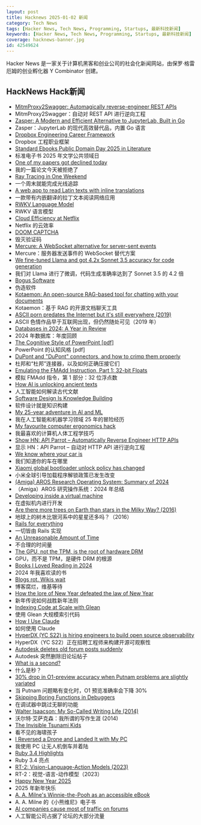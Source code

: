 ```yaml
---
layout: post
title: Hacknews 2025-01-02 新闻
category: Tech News
tags: [Hacker News, Tech News, Programming, Startups, 最新科技新闻]
keywords: [Hacker News, Tech News, Programming, Startups, 最新科技新闻]
coverage: hacknews-banner.jpg
id: 42549624
---
```


Hacker News 是一家关于计算机黑客和创业公司的社会化新闻网站，由保罗·格雷厄姆的创业孵化器 Y Combinator 创建。

## HackNews Hack新闻

- [MitmProxy2Swagger: Automagically reverse-engineer REST APIs](https://github.com/alufers/mitmproxy2swagger)
- MitmProxy2Swagger：自动对 REST API 进行逆向工程
- [Zasper: A Modern and Efficient Alternative to JupyterLab, Built in Go](https://github.com/zasper-io/zasper)
- Zasper：JupyterLab 的现代高效替代品，内置 Go 语言
- [Dropbox Engineering Career Framework](https://dropbox.github.io/dbx-career-framework/)
- Dropbox 工程职业框架
- [Standard Ebooks Public Domain Day 2025 in Literature](https://standardebooks.org/blog/public-domain-day-2025)
- 标准电子书 2025 年文学公共领域日
- [One of my papers got declined today](https://mathstodon.xyz/@tao/113721192051328193)
- 我的一篇论文今天被拒绝了
- [Ray Tracing in One Weekend](https://raytracing.github.io/books/RayTracingInOneWeekend.html)
- 一个周末就能完成光线追踪
- [A web app to read Latin texts with inline translations](https://adi.earth/apps/duplex/)
- 一款带有内嵌翻译的拉丁文本阅读网络应用
- [RWKV Language Model](https://www.rwkv.com/)
- RWKV 语言模型
- [Cloud Efficiency at Netflix](https://netflixtechblog.com/cloud-efficiency-at-netflix-f2a142955f83)
- Netflix 的云效率
- [DOOM CAPTCHA](https://doom-captcha.vercel.app/)
- 毁灭验证码
- [Mercure: A WebSocket alternative for server-sent events](https://github.com/dunglas/mercure)
- Mercure：服务器发送事件的 WebSocket 替代方案
- [We fine-tuned Llama and got 4.2x Sonnet 3.5 accuracy for code generation](https://finecodex.com/)
- 我们对 Llama 进行了微调，代码生成准确率达到了 Sonnet 3.5 的 4.2 倍
- [Bogus Software](https://minesweepergame.com/history/bogus-software.php)
- 伪造软件
- [Kotaemon: An open-source RAG-based tool for chatting with your documents](https://github.com/Cinnamon/kotaemon)
- Kotaemon：基于 RAG 的开源文档聊天工具
- [ASCII porn predates the Internet but it's still everywhere (2019)](https://www.vice.com/en/article/ascii-pr0n-porn-predates-the-internet-but-its-still-everywhere-rule-34/)
- ASCII 色情作品早于互联网出现，但仍然随处可见（2019 年）
- [Databases in 2024: A Year in Review](https://www.cs.cmu.edu/~pavlo/blog/2025/01/2024-databases-retrospective.html)
- 2024 年数据库：年度回顾
- [The Cognitive Style of PowerPoint [pdf]](https://www.inf.ed.ac.uk/teaching/courses/pi/2016_2017/phil/tufte-powerpoint.pdf)
- PowerPoint 的认知风格 [pdf]
- [DuPont and "DuPont" connectors, and how to crimp them properly](https://www.mattmillman.com/info/crimpconnectors/dupont-and-dupont-connectors/)
- 杜邦和“杜邦”连接器，以及如何正确压接它们
- [Emulating the FMAdd Instruction, Part 1: 32-bit Floats](https://drilian.com/posts/2025.01.01-emulating-the-fmadd-instruction-part-1-32-bit-floats/)
- 模拟 FMAdd 指令，第 1 部分：32 位浮点数
- [How AI is unlocking ancient texts](https://www.nature.com/articles/d41586-024-04161-z)
- 人工智能如何解读古代文献
- [Software Design Is Knowledge Building](https://olano.dev/blog/software-design-is-knowledge-building/)
- 软件设计就是知识构建
- [My 25-year adventure in AI and ML](https://austinhenley.com/blog/25yearsofai.html)
- 我在人工智能和机器学习领域 25 年的冒险经历
- [My favourite computer ergonomics hack](https://blog.jacobvosmaer.nl/0036-beeper/)
- 我最喜欢的计算机人体工程学技巧
- [Show HN: API Parrot – Automatically Reverse Engineer HTTP APIs](https://apiparrot.com/)
- 显示 HN：API Parrot – 自动对 HTTP API 进行逆向工程
- [We know where your car is](https://www.ccc.de/de/updates/2024/wir-wissen-wo-dein-auto-steht)
- 我们知道你的车在哪里
- [Xiaomi global bootloader unlock policy has changed](https://xiaomitime.com/xiaomi-global-bootloader-unlock-policy-has-changed-20295/)
- 小米全球引导加载程序解锁政策已发生改变
- [(Amiga) AROS Research Operating System: Summary of 2024](https://arosnews.github.io/aros-x86-summary-2024/)
- （Amiga）AROS 研究操作系统：2024 年总结
- [Developing inside a virtual machine](https://blog.disintegrator.dev/posts/dev-virtual-machine/)
- 在虚拟机内进行开发
- [Are there more trees on Earth than stars in the Milky Way? (2016)](https://www.snopes.com/fact-check/trees-stars-milky-way/)
- 地球上的树木比银河系中的星星还多吗？（2016）
- [Rails for everything](https://literallythevoid.com/blog/rails_for_everything.html)
- 一切皆由 Rails 实现
- [An Unreasonable Amount of Time](https://allenpike.com/2024/an-unreasonable-amount-of-time)
- 不合理的时间量
- [The GPU, not the TPM, is the root of hardware DRM](https://mjg59.dreamwidth.org/70954.html)
- GPU，而不是 TPM，是硬件 DRM 的根源
- [Books I Loved Reading in 2024](https://thoughts.wyounas.com/p/books-i-enjoyed-most-in-2024)
- 2024 年我喜欢读的书
- [Blogs rot. Wikis wait](https://j3s.sh/thought/blogs-rot-wikis-wait.html)
- 博客腐烂，维基等待
- [How the lore of New Year defeated the law of New Year](https://davidallengreen.com/2025/01/how-the-lore-of-new-year-defeated-the-law-of-new-year-how-the-english-state-gave-up-on-insisting-the-new-year-started-on-25-march/)
- 新年传说如何战胜新年法则
- [Indexing Code at Scale with Glean](https://engineering.fb.com/2024/12/19/developer-tools/glean-open-source-code-indexing/)
- 使用 Glean 大规模索引代码
- [How I Use Claude](https://borretti.me/article/how-i-use-claude)
- 如何使用 Claude
- [HyperDX (YC S22) is hiring engineers to build open source observability](https://www.ycombinator.com/companies/hyperdx/jobs)
- HyperDX（YC S22）正在招聘工程师来构建开源可观察性
- [Autodesk deletes old forum posts suddenly](https://forums.autodesk.com/t5/net/regarding-community-content-archiving/td-p/13198106)
- Autodesk 突然删除旧论坛帖子
- [What is a second?](https://www.johndcook.com/blog/2024/12/29/what-exactly-is-a-second/)
- 什么是秒？
- [30% drop in O1-preview accuracy when Putnam problems are slightly variated](https://openreview.net/forum?id=YXnwlZe0yf&noteId=yrsGpHd0Sf)
- 当 Putnam 问题略有变化时，O1 预览准确率会下降 30%
- [Skipping Boring Functions in Debuggers](https://maskray.me/blog/2024-12-30-skipping-boring-functions-in-debuggers)
- 在调试器中跳过无聊的功能
- [Walter Isaacson: My So-Called Writing Life (2014)](https://lehnews.wordpress.com/2014/03/25/walter-isaacson-my-so-called-writing-life/)
- 沃尔特·艾萨克森：我所谓的写作生涯 (2014)
- [The Invisible Tsunami Kids](https://robertvanwey.substack.com/p/the-invisible-tsunami-kids)
- 看不见的海啸孩子
- [I Reversed a Drone and Landed It with My PC](https://www.hardbreak.wiki/network-analysis/protocols/application-layer/proprietary-protocols/parrot-anafi-drone-reverse-engineering)
- 我使用 PC 让无人机倒车并着陆
- [Ruby 3.4 Highlights](https://blog.sinjakli.co.uk/2025/01/01/ruby-3-4-highlights/)
- Ruby 3.4 亮点
- [RT-2: Vision-Language-Action Models (2023)](https://robotics-transformer2.github.io/)
- RT-2：视觉-语言-动作模型（2023）
- [Happy New Year 2025]()
- 2025 年新年快乐
- [A. A. Milne's Winnie-the-Pooh as an accessible eBook](https://tilde.zone/@gluejar/113749300977151258)
- A. A. Milne 的《小熊维尼》电子书
- [AI companies cause most of traffic on forums](https://pod.geraspora.de/posts/17342163)
- 人工智能公司占据了论坛的大部分流量

